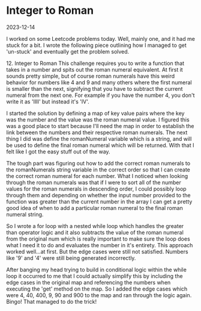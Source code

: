 # Integer to Roman

2023-12-14

I worked on some Leetcode problems today. Well, mainly one, and it had me stuck for a bit. I wrote the following piece outlining how I managed to get 'un-stuck' and eventually get the problem solved.

12. Integer to Roman
This challenge requires you to write a function that takes in a number and spits out the roman numeral equivalent. At first it sounds pretty simple, but of course roman numerals have this weird behavior for numbers like 4 and 9 and many others where the first numeral is smaller than the next, signifying that you have to subtract the current numeral from the next one. For example if you have the number 4, you don't write it as 'IIII' but instead it's 'IV'.

I started the solution by defining a map of key value pairs where the key was the number and the value was the roman numeral value. I figured this was a good place to start because I'll need the map in order to establish the link between the numbers and their respective roman numerals. The next thing I did was define the romanNumeral variable which is a string, and will be used to define the final roman numeral which will be returned. With that I felt like I got the easy stuff out of the way.

The tough part was figuring out how to add the correct roman numerals to the romanNumerals string variable in the correct order so that I can create the correct roman numeral for each number. What I noticed when looking through the roman numerals was that if I were to sort all of the number values for the roman numerals in descending order, I could possibly loop through them and depending on whether the input number provided to the function was greater than the current number in the array I can get a pretty good idea of when to add a particular roman numeral to the final roman numeral string.

So I wrote a for loop with a nested while loop which handles the greater than operator logic and it also subtracts the value of the roman numeral from the original num which is really important to make sure the loop does what I need it to do and evaluates the number in it's entirety. This approach worked well...at first. But the edge cases were still not satisfied. Numbers like '9' and '4' were still being generated incorrectly.

After banging my head trying to build in conditional logic within the while loop it occurred to me that I could actually simplify this by including the edge cases in the original map and referencing the numbers when executing the 'get' method on the map. So I added the edge cases which were 4, 40, 400, 9, 90 and 900 to the map and ran through the logic again. Bingo! That managed to do the trick!
